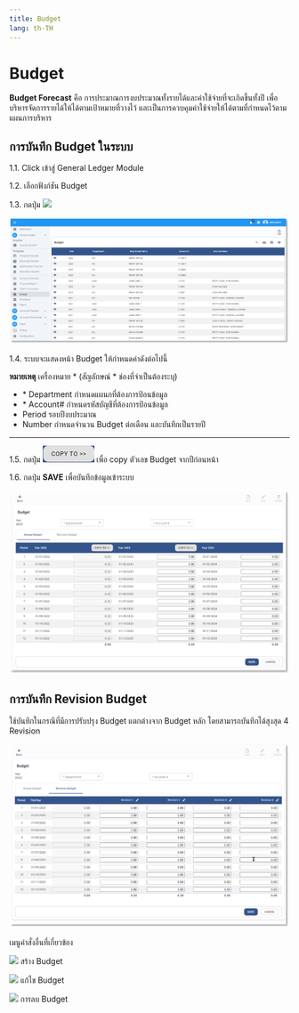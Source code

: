 ```yaml
---
title: Budget
lang: th-TH
---
```


# Budget

**Budget Forecast** คือ การประมาณการงบประมาณทั้งรายได้และค่าใช้จ่ายที่จะเกิดขึ้นทั้งปี เพื่อบริหารจัดการรายได้ให้ได้ตามเป้าหมายที่วางไว้ และเป็นการควบคุมค่าใช้จ่ายให้ได้ตามที่กำหนดไว้ตามแผนการบริหาร

## การบันทึก Budget ในระบบ

1.1. Click เข้าสู่ General Ledger Module

1.2. เลือกฟังก์ชัน Budget

1.3. กดปุ่ม <img src="../add_icon.png" style="display: inline-block;" />

![alt text](image-58.png)

1.4. ระบบจะแสดงหน้า Budget ให้กำหนดค่าดังต่อไปนี้

**หมายเหตุ** เครื่องหมาย <span class="asterisk">\*</span>
(สัญลักษณ์ \* ช่องที่จำเป็นต้องระบุ)

- <span class="asterisk">\*</span> Department กำหนดแผนกที่ต้องการป้อนข้อมูล
- <span class="asterisk">\*</span> Account# กำหนดรหัสบัญชีที่ต้องการป้อนข้อมูล
- Period รอบปีงบประมาณ
- Number กำหนดจำนวน Budget ต่อเดือน และบันทึกเป็นรายปี

---

1.5. กดปุ่ม <img src="./image-59.png" style="display: inline-block;" /> เพื่อ copy ตัวเลข Budget จากปีก่อนหน้า

1.6. กดปุ่ม **<span class="btn">SAVE</span>** เพื่อบันทึกข้อมูลเข้าระบบ

![alt text](image-60.png)

## การบันทึก Revision Budget

ใช้บันทึกในกรณีที่มีการปรับปรุง Budget แตกต่างจาก Budget หลัก โดยสามารถบันทึกได้สุงสุด 4 Revision

![alt text](image-61.png)

เมนูคำสั่งอื่นที่เกี่ยวข้อง

<img src="../add_icon.png" style="display: inline-block;" /> สร้าง Budget

<img src="../edit_icon.png" style="display: inline-block;" /> แก้ไข Budget

<img src="../del_icon.png" style="display: inline-block;" /> การลบ Budget

